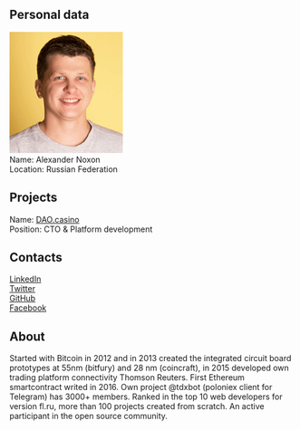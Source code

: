 ## Personal data
![alexander noxon photo](photo/alexander_noxon.png)  
Name:   Alexander Noxon  
Location: Russian Federation  
## Projects 
Name: [DAO.casino](../projects/dao_casino.md)  
Position: CTO & Platform development   
## Contacts
[LinkedIn](https://www.linkedin.com/in/noxonsu/)  
[Twitter](https://twitter.com/noxonsu)  
[GitHub](https://github.com/noxonsu)  
[Facebook](https://www.facebook.com/sashanoxon)
## About
Started with Bitcoin in 2012 and in 2013 created the integrated circuit board prototypes at 55nm (bitfury) and 28 nm (coincraft), in 2015 developed own trading platform connectivity Thomson Reuters. First Ethereum smartcontract writed in 2016. Own project @tdxbot (poloniex client for Telegram) has 3000+ members. Ranked in the top 10 web developers for version fl.ru, more than 100 projects created from scratch. An active participant in the open source community.
